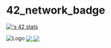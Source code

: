 # 42_network_badge

[![<hed-diou>'s 42 stats](https://badge.mediaplus.ma/black/hed-diou)](https://github.com/oakoudad/badge42)


![Logo](https://user-images.githubusercontent.com/74038190/212284094-e50ceae2-de86-4dd6-9f9c-a3ebcb3ede9e.gif)
<a href="https://github.com/hed-diou?tab=repositories">
  <img align="center" src="https://github-readme-stats.vercel.app/api/top-langs/?username=hed-diou&theme=dark"/>
</a>
<a href="https://github.com/hed-diou?tab=repositories">
 <img align="center" src="https://github-readme-stats.vercel.app/api?username=hed-diou&line_height=40&show_icons=true&theme=dark">
</a>

